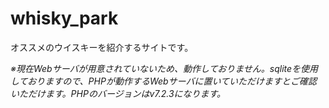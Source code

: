 # whisky_park
オススメのウイスキーを紹介するサイトです。  

*※現在Webサーバが用意されていないため、動作しておりません。sqliteを使用しておりますので、PHPが動作するWebサーバに置いていただけますとご確認いただけます。PHPのバージョンはv7.2.3になります。*
